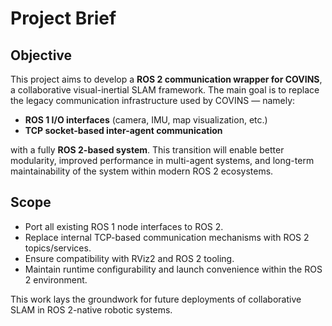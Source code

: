 # Project Brief

## Objective

This project aims to develop a **ROS 2 communication wrapper for COVINS**, a collaborative visual-inertial SLAM framework. The main goal is to replace the legacy communication infrastructure used by COVINS — namely:

- **ROS 1 I/O interfaces** (camera, IMU, map visualization, etc.)
- **TCP socket-based inter-agent communication**

with a fully **ROS 2-based system**. This transition will enable better modularity, improved performance in multi-agent systems, and long-term maintainability of the system within modern ROS 2 ecosystems.

## Scope

- Port all existing ROS 1 node interfaces to ROS 2.
- Replace internal TCP-based communication mechanisms with ROS 2 topics/services.
- Ensure compatibility with RViz2 and ROS 2 tooling.
- Maintain runtime configurability and launch convenience within the ROS 2 environment.

This work lays the groundwork for future deployments of collaborative SLAM in ROS 2-native robotic systems.
